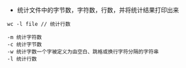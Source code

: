 - 统计文件中的字节数，字符数，行数，并将统计结果打印出来
```
wc -l file // 统计行数

-m 统计字符数
-c 统计字节数
-w 统计字数一个字被定义为由空白、跳格或换行字符分隔的字符串
-l 统计行数

```
